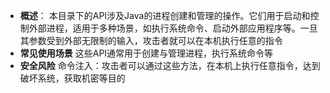 - **概述**：
    本目录下的API涉及Java的进程创建和管理的操作。它们用于启动和控制外部进程，适用于多种场景，如执行系统命令、启动外部应用程序等。一旦其参数受到外部无限制的输入，攻击者就可以在本机执行任意的指令
- **常见使用场景**
    这些API通常用于创建与管理进程，执行系统命令等
- **安全风险**
    命令注入：攻击者可以通过这些方法，在本机上执行任意指令，达到破坏系统，获取机密等目的
